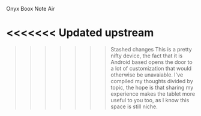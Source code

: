 Onyx Boox Note Air

<<<<<<< Updated upstream
=======

>>>>>>> Stashed changes
This is a pretty nifty device, the fact that it is Android based opens the door to a lot of customization that would otherwise be unavaiable.
I've compiled my thoughts divided by topic, the hope is that sharing my experience makes the tablet more useful to you too, as I know this space is still niche.
